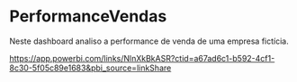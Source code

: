 # PerformanceVendas

Neste dashboard analiso a performance de venda de uma empresa fictícia.

https://app.powerbi.com/links/NlnXkBkASR?ctid=a67ad6c1-b592-4cf1-8c30-5f05c89e1683&pbi_source=linkShare
